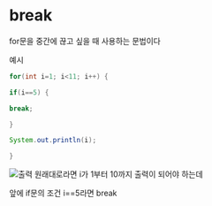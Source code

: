 # break 

for문을 중간에 끊고 싶을 때 사용하는 문법이다

예시
```java
for(int i=1; i<11; i++) {

if(i==5) {

break;

}

System.out.println(i);

}
```

![출력]()
원래대로라면 i가 1부터 10까지 출력이 되어야 하는데 

앞에 if문의 조건 i==5라면 break